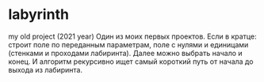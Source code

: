 # labyrinth
my old project  (2021 year)
Один из моих первых проектов. 
Если в кратце: строит поле по переданным параметрам, поле с нулями и единицами (стенками и проходами лабиринта). 
Далее можно выбрать начало и конец. И алгоритм рекурсивно ищет самый короткий путь от начала до выхода из лабиринта. 
